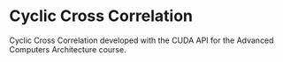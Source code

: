 # Cyclic Cross Correlation
Cyclic Cross Correlation developed with the CUDA API for the Advanced Computers Architecture course.
